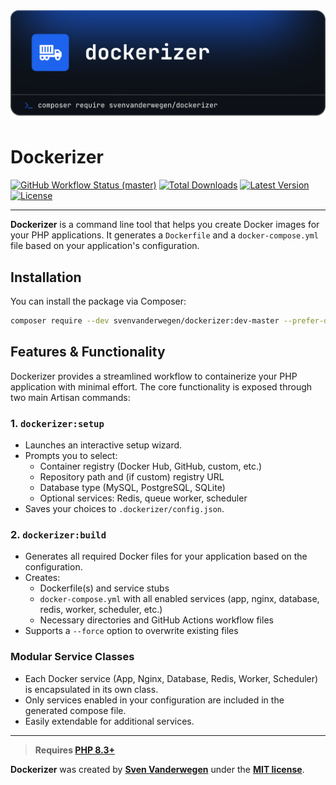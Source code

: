 <img src="docs/dockerizer.png" alt="Dockerizer"/>
  
# Dockerizer
<p>
    <a href="https://github.com/SvenVanderwegen/dockerizer/actions"><img alt="GitHub Workflow Status (master)" src="https://github.com/SvenVanderwegen/dockerizer/actions/workflows/tests.yml/badge.svg"></a>
    <a href="https://packagist.org/packages/svenvanderwegen/dockerizer"><img alt="Total Downloads" src="https://img.shields.io/packagist/dt/svenvanderwegen/dockerizer"></a>
    <a href="https://packagist.org/packages/svenvanderwegen/dockerizer"><img alt="Latest Version" src="https://img.shields.io/packagist/v/svenvanderwegen/dockerizer"></a>
    <a href="https://packagist.org/packages/svenvanderwegen/dockerizer"><img alt="License" src="https://img.shields.io/packagist/l/svenvanderwegen/dockerizer"></a>
</p>

------
**Dockerizer** is a command line tool that helps you create Docker images for your PHP applications. It generates a `Dockerfile` and a `docker-compose.yml` file based on your application's configuration.


## Installation

You can install the package via Composer:

```bash
composer require --dev svenvanderwegen/dockerizer:dev-master --prefer-dist
```


## Features & Functionality

Dockerizer provides a streamlined workflow to containerize your PHP application with minimal effort. The core functionality is exposed through two main Artisan commands:

### 1. `dockerizer:setup`
- Launches an interactive setup wizard.
- Prompts you to select:
  - Container registry (Docker Hub, GitHub, custom, etc.)
  - Repository path and (if custom) registry URL
  - Database type (MySQL, PostgreSQL, SQLite)
  - Optional services: Redis, queue worker, scheduler
- Saves your choices to `.dockerizer/config.json`.

### 2. `dockerizer:build`
- Generates all required Docker files for your application based on the configuration.
- Creates:
  - Dockerfile(s) and service stubs
  - `docker-compose.yml` with all enabled services (app, nginx, database, redis, worker, scheduler, etc.)
  - Necessary directories and GitHub Actions workflow files
- Supports a `--force` option to overwrite existing files

### Modular Service Classes
- Each Docker service (App, Nginx, Database, Redis, Worker, Scheduler) is encapsulated in its own class.
- Only services enabled in your configuration are included in the generated compose file.
- Easily extendable for additional services.

---

> **Requires [PHP 8.3+](https://php.net/releases/)**

**Dockerizer** was created by **[Sven Vanderwegen](https://github.com/SvenVanderwegen)** under the **[MIT license](https://opensource.org/licenses/MIT)**.
